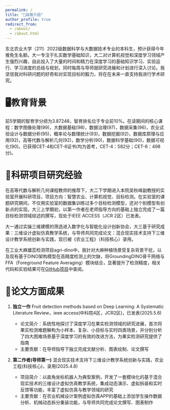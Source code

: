 ```yaml
---
permalink: /
title: "📝自我介绍"
author_profile: true
redirect_from: 
  - /about/
  - /about.html
---
```


东北农业大学（211）2022级数据科学与大数据技术专业的本科生，预计获得今年推免生名额。大一专注于扎实数学基础知识，大二对计算机视觉和深度学习领域产生强烈兴趣，自此投入了大量的时间和精力在深度学习的基础知识学习、实验运行、学习进度的总结与规划，同时每周与导师就研究进展和计划进行深入讨论。我坚信我对科研问题的好奇和对实现目标的毅力，将在在未来一直支持我进行学术研究。

🖥️教育背景
======
前5学期的智育学分绩为3.87248，智育排名位于专业前10%。在读期间的核心课程：数字图像处理(99)，大数据基础(98)，数据治理(97)，数据采集(96)，农业试验设计与数据分析(95)，概率论与数理统计(93)，数据挖掘(92)，数据库原理与应用(92)，高等代数与解析几何(92)，数学分析(90)，数据科学基础(90)，数据可视化(90)。已获得CET-4和CET-6证书(均为首考，CET-4：582分；CET-6：498分)。

📐科研项目研究经验
======
在高等代数与解析几何课程教师的推荐下，大二下学期进入本院吴秋峰副教授的实验室开展科研项目，项目方向：智慧农业、计算机视觉、目标检测。在实验室的课题研究期间，不仅用实验室的数据集训练过多个目标检测模型，还对个别模型有创新点的实现。大三上学期初，以第一作者在老师指导方向的基础上独立完成了一篇目标检测领域综述的撰写，现处于IEEE ACCESS（JCR 2区）已发表。

大一通过实操三维建模的筛选进入数字化与智能化设计创新协会，大三基于研究成果：三维设计虚拟仿真教学系统，与导师共同完成论文：混合现实技术支持下三维设计教学系统创新与实践，现已被《农业工程》（科技核心）录用。

在工业大麻雄蕊检测项目agri-dino中，我针对大麻种植场景受复杂背景干扰，以及现有基于DINO架构模型在高精度检测上的欠缺，将GroundingDINO骨干网络与FFA（Foreground Feature Averaging）模块结合，显著提升了检测精度，相关代码和实验结果可在[GitHub项目](https://github.com/yyuliaaa/agri-dino)中查阅。

📑论文方面成果
======
1. **独立一作** Fruit detection methods based on Deep Learning: A Systematic Literature Review，ieee access(中科院4区，JCR2区)，已发表(2025.5.6)
   - 论文简介：系统性地探讨了深度学习在果实检测领域的研究进展，首次将果实检测难题解构为小样本、复杂、小目标与实时四类场景，并分别分析了四大困难场景基于深度学习的有效的改进方法，为果实检测研究提供了指南
   - 主要贡献：在导师指导下独立完成文献分析、图表绘制、论文撰写

2. **第二作者(导师第一)** 混合现实技术支持下三维设计教学系统创新与实践，农业工程(科技核心)，录用(2025.4.8)
   - 项目简介：以直角坐标机器人为典型案例，开发了一套模块化的基于混合现实技术的三维设计虚拟仿真教学系统，集成动态演示、虚拟拆装和实时反馈等功能，丰富了虚拟仿真与教学领域的研究
   - 主要贡献：在农业机械设计案例虚拟仿真APP的基础上添加学生操作数据分析、机械动态拆分重装功能，与导师共同完成论文撰写、图表制作 
